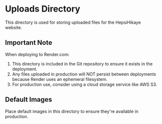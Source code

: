 # Uploads Directory

This directory is used for storing uploaded files for the HepsiHikaye website.

## Important Note

When deploying to Render.com:
1. This directory is included in the Git repository to ensure it exists in the deployment.
2. Any files uploaded in production will NOT persist between deployments because Render uses an ephemeral filesystem.
3. For production use, consider using a cloud storage service like AWS S3.

## Default Images

Place default images in this directory to ensure they're available in production.

